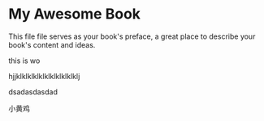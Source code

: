 # My Awesome Book

This file file serves as your book's preface, a great place to describe your book's content and ideas.

this is wo

hjjklklklklklklklklklklklj

dsadasdasdad

小黄鸡

